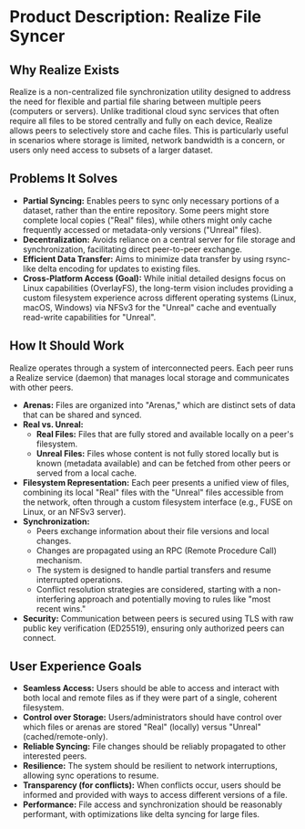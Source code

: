 # Product Description: Realize File Syncer

## Why Realize Exists

Realize is a non-centralized file synchronization utility designed to address the need for flexible and partial file sharing between multiple peers (computers or servers). Unlike traditional cloud sync services that often require all files to be stored centrally and fully on each device, Realize allows peers to selectively store and cache files. This is particularly useful in scenarios where storage is limited, network bandwidth is a concern, or users only need access to subsets of a larger dataset.

## Problems It Solves

*   **Partial Syncing:** Enables peers to sync only necessary portions of a dataset, rather than the entire repository. Some peers might store complete local copies ("Real" files), while others might only cache frequently accessed or metadata-only versions ("Unreal" files).
*   **Decentralization:** Avoids reliance on a central server for file storage and synchronization, facilitating direct peer-to-peer exchange.
*   **Efficient Data Transfer:** Aims to minimize data transfer by using rsync-like delta encoding for updates to existing files.
*   **Cross-Platform Access (Goal):** While initial detailed designs focus on Linux capabilities (OverlayFS), the long-term vision includes providing a custom filesystem experience across different operating systems (Linux, macOS, Windows) via NFSv3 for the "Unreal" cache and eventually read-write capabilities for "Unreal".

## How It Should Work

Realize operates through a system of interconnected peers. Each peer runs a Realize service (daemon) that manages local storage and communicates with other peers.

*   **Arenas:** Files are organized into "Arenas," which are distinct sets of data that can be shared and synced.
*   **Real vs. Unreal:**
    *   **Real Files:** Files that are fully stored and available locally on a peer's filesystem.
    *   **Unreal Files:** Files whose content is not fully stored locally but is known (metadata available) and can be fetched from other peers or served from a local cache.
*   **Filesystem Representation:** Each peer presents a unified view of files, combining its local "Real" files with the "Unreal" files accessible from the network, often through a custom filesystem interface (e.g., FUSE on Linux, or an NFSv3 server).
*   **Synchronization:**
    *   Peers exchange information about their file versions and local changes.
    *   Changes are propagated using an RPC (Remote Procedure Call) mechanism.
    *   The system is designed to handle partial transfers and resume interrupted operations.
    *   Conflict resolution strategies are considered, starting with a non-interfering approach and potentially moving to rules like "most recent wins."
*   **Security:** Communication between peers is secured using TLS with raw public key verification (ED25519), ensuring only authorized peers can connect.

## User Experience Goals

*   **Seamless Access:** Users should be able to access and interact with both local and remote files as if they were part of a single, coherent filesystem.
*   **Control over Storage:** Users/administrators should have control over which files or arenas are stored "Real" (locally) versus "Unreal" (cached/remote-only).
*   **Reliable Syncing:** File changes should be reliably propagated to other interested peers.
*   **Resilience:** The system should be resilient to network interruptions, allowing sync operations to resume.
*   **Transparency (for conflicts):** When conflicts occur, users should be informed and provided with ways to access different versions of a file.
*   **Performance:** File access and synchronization should be reasonably performant, with optimizations like delta syncing for large files.